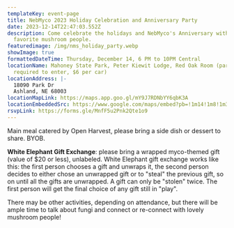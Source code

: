 ```yaml
---
templateKey: event-page
title: NebMyco 2023 Holiday Celebration and Anniversary Party
date: 2023-12-14T22:47:03.552Z
description: Come celebrate the holidays and NebMyco's Anniversary with all your
  favorite mushroom people.
featuredimage: /img/nms_holiday_party.webp
showImage: true
formattedDateTime: Thursday, December 14, 6 PM to 10PM Central
locationName: Mahoney State Park, Peter Kiewit Lodge, Red Oak Room (park pass
  required to enter, $6 per car)
locationAddress: |-
  18090 Park Dr
  Ashland, NE 68003
locationMapLink: https://maps.app.goo.gl/mY9J7RDNbYY6qbK3A
locationEmbeddedSrc: https://www.google.com/maps/embed?pb=!1m14!1m8!1m3!1d447.4349552837648!2d-96.30651811245858!3d41.025877281244824!3m2!1i1024!2i768!4f13.1!3m3!1m2!1s0x8794041f22fc02db%3A0x35cf8ec4897f42b6!2s18090%20Park%20Dr%2C%20Ashland%2C%20NE%2068003!5e0!3m2!1sen!2sus!4v1701534541267!5m2!1sen!2sus
rsvpLink: https://forms.gle/MnfF5u2Pnk2Qte1o9
---
```

Main meal catered by Open Harvest, please bring a side dish or dessert to share. BYOB.

**W﻿hite Elephant Gift Exchange**: please bring a wrapped myco-themed gift (value of $20 or less), unlabeled. White Elephant gift exchange works like this: the first person chooses a gift and unwraps it, the second person decides to either chose an unwrapped gift or to "steal" the previous gift, so on until all the gifts are unwrapped. A gift can only be "stolen" twice. The first person will get the final choice of any gift still in "play". 

T﻿here may be other activities, depending on attendance, but there will be ample time to talk about fungi and connect or re-connect with lovely mushroom people!